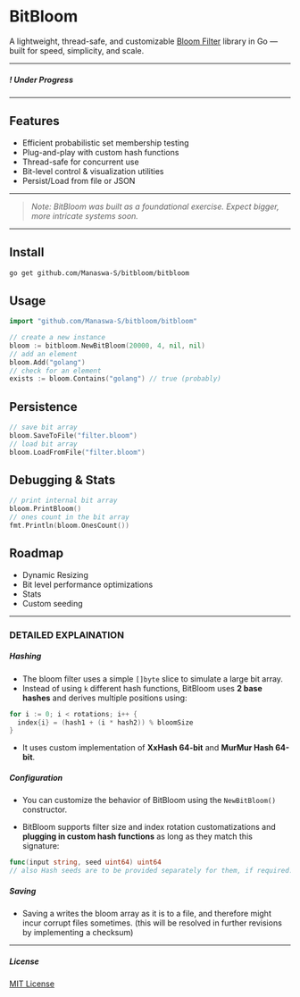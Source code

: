 # BitBloom

A lightweight, thread-safe, and customizable <a href="https://en.wikipedia.org/wiki/Bloom_filter" target="_blank">Bloom Filter</a> library in Go — built for speed, simplicity, and scale.

---
##### ! Under Progress
---

## Features

- Efficient probabilistic set membership testing
- Plug-and-play with custom hash functions
- Thread-safe for concurrent use
- Bit-level control & visualization utilities
- Persist/Load from file or JSON

---
> _Note: BitBloom was built as a foundational exercise. Expect bigger, more intricate systems soon._
---

## Install

```bash
go get github.com/Manaswa-S/bitbloom/bitbloom
```

## Usage
```go
import "github.com/Manaswa-S/bitbloom/bitbloom"

// create a new instance
bloom := bitbloom.NewBitBloom(20000, 4, nil, nil)
// add an element
bloom.Add("golang")
// check for an element
exists := bloom.Contains("golang") // true (probably)
```

## Persistence
```go
// save bit array
bloom.SaveToFile("filter.bloom")
// load bit array
bloom.LoadFromFile("filter.bloom")
```
## Debugging & Stats
```go
// print internal bit array
bloom.PrintBloom()
// ones count in the bit array
fmt.Println(bloom.OnesCount())
```
## Roadmap
- Dynamic Resizing
- Bit level performance optimizations
- Stats
- Custom seeding

------
### DETAILED EXPLAINATION

##### Hashing

- The bloom filter uses a simple `[]byte` slice to simulate a large bit array.
- Instead of using `k` different hash functions, BitBloom uses **2 base hashes** and derives multiple positions using:

```go
for i := 0; i < rotations; i++ {
  index{i} = (hash1 + (i * hash2)) % bloomSize
}
```
- It uses custom implementation of **XxHash 64-bit** and **MurMur Hash 64-bit**.
  
##### Configuration

- You can customize the behavior of BitBloom using the `NewBitBloom()` constructor.

- BitBloom supports filter size and index rotation customatizations and **plugging in custom hash functions** as long as they match this signature:

```go
func(input string, seed uint64) uint64
// also Hash seeds are to be provided separately for them, if required.
```
##### Saving

- Saving a writes the bloom array as it is to a file, and therefore might incur corrupt files sometimes. (this will be resolved in further revisions by implementing a checksum)


---

##### License

[MIT License](./LICENSE)


